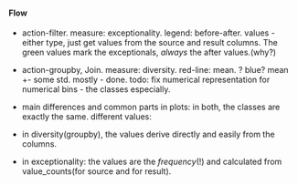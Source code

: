 #### Flow
- action-filter. measure: exceptionality.
legend: before-after.
values -
either type, just get values from the source and result columns.
The green values mark the exceptionals, *always* the after values.(why?)

- action-groupby, Join. measure: diversity.
red-line: mean. 
? blue? mean +- some std.
mostly - done.
todo: fix numerical representation for numerical bins - the classes especially. 


- main differences and common parts in plots: 
in both, the classes are exactly the same. 
different values: 
- in diversity(groupby), the values derive directly and easily from the columns.
- in exceptionality: the values are the *frequency*(!) and calculated from value_counts(for source and for result).
